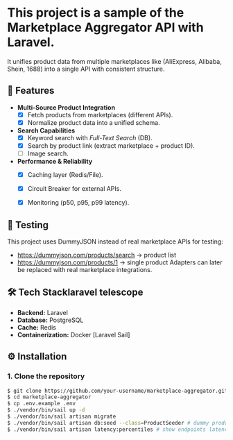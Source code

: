 # This project is a sample of the **Marketplace Aggregator** API with **Laravel**.
It unifies product data from multiple marketplaces like (AliExpress, Alibaba, Shein, 1688) into a single API with consistent structure.


## 🚀 Features

- **Multi-Source Product Integration**
  - [X] Fetch products from marketplaces (different APIs). 
  - [X] Normalize product data into a unified schema.

- **Search Capabilities**
  - [X] Keyword search with *Full-Text Search* (DB).
  - [X] Search by product link (extract marketplace + product ID).
  - [ ] Image search.

- **Performance & Reliability**
    - [X] Caching layer (Redis/File).
    - [X] Circuit Breaker for external APIs.
    - [X] Monitoring (p50, p95, p99 latency). 


## 🧪 Testing
This project uses DummyJSON instead of real marketplace APIs for testing:
- https://dummyjson.com/products/search → product list 
- https://dummyjson.com/products/1 → single product
Adapters can later be replaced with real marketplace integrations.

## 🛠️ Tech Stacklaravel telescope
- **Backend:** Laravel 
- **Database:** PostgreSQL 
- **Cache:** Redis 
- **Containerization:** Docker [Laravel Sail]


## ⚙️ Installation

### 1. Clone the repository
```bash
$ git clone https://github.com/your-username/marketplace-aggregator.git
$ cd marketplace-aggregator
$ cp .env.example .env
$ ./vendor/bin/sail up -d
$ ./vendor/bin/sail artisan migrate
$ ./vendor/bin/sail artisan db:seed --class=ProductSeeder # dummy products
$ ./vendor/bin/sail artisan latency:percentiles # show endpoints latency
```
